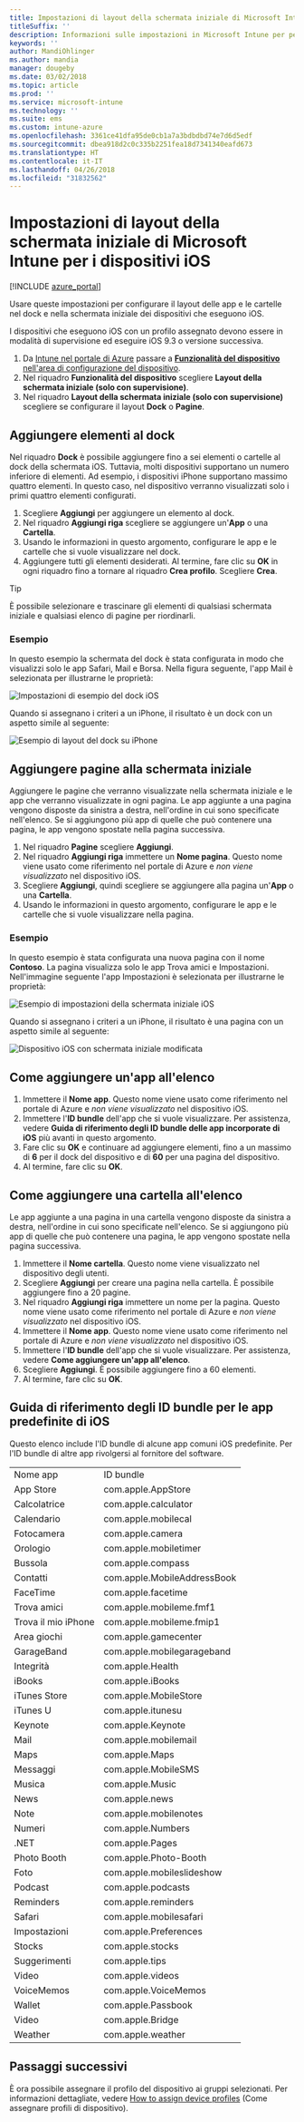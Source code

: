 ```yaml
---
title: Impostazioni di layout della schermata iniziale di Microsoft Intune per i dispositivi iOS
titleSuffix: ''
description: Informazioni sulle impostazioni in Microsoft Intune per personalizzare la schermata iniziale e il dock nei dispositivi che eseguono iOS.
keywords: ''
author: MandiOhlinger
ms.author: mandia
manager: dougeby
ms.date: 03/02/2018
ms.topic: article
ms.prod: ''
ms.service: microsoft-intune
ms.technology: ''
ms.suite: ems
ms.custom: intune-azure
ms.openlocfilehash: 3361ce41dfa95de0cb1a7a3bdbdbd74e7d6d5edf
ms.sourcegitcommit: dbea918d2c0c335b2251fea18d7341340eafd673
ms.translationtype: HT
ms.contentlocale: it-IT
ms.lasthandoff: 04/26/2018
ms.locfileid: "31832562"
---
```

# <a name="microsoft-intune-home-screen-layout-settings-for-devices-running-ios"></a>Impostazioni di layout della schermata iniziale di Microsoft Intune per i dispositivi iOS

[!INCLUDE [azure_portal](./includes/azure_portal.md)]

Usare queste impostazioni per configurare il layout delle app e le cartelle nel dock e nella schermata iniziale dei dispositivi che eseguono iOS.

I dispositivi che eseguono iOS con un profilo assegnato devono essere in modalità di supervisione ed eseguire iOS 9.3 o versione successiva.

1. Da [Intune nel portale di Azure](https://portal.azure.com) passare a [**Funzionalità del dispositivo** nell'area di configurazione del dispositivo](device-features-configure.md).
2. Nel riquadro **Funzionalità del dispositivo** scegliere **Layout della schermata iniziale (solo con supervisione)**.
3. Nel riquadro **Layout della schermata iniziale (solo con supervisione)** scegliere se configurare il layout **Dock** o **Pagine**.

## <a name="add-items-to-the-dock"></a>Aggiungere elementi al dock

Nel riquadro **Dock** è possibile aggiungere fino a sei elementi o cartelle al dock della schermata iOS. Tuttavia, molti dispositivi supportano un numero inferiore di elementi. Ad esempio, i dispositivi iPhone supportano massimo quattro elementi. In questo caso, nel dispositivo verranno visualizzati solo i primi quattro elementi configurati.

1. Scegliere **Aggiungi** per aggiungere un elemento al dock.
2. Nel riquadro **Aggiungi riga** scegliere se aggiungere un'**App** o una **Cartella**.
3. Usando le informazioni in questo argomento, configurare le app e le cartelle che si vuole visualizzare nel dock.
4. Aggiungere tutti gli elementi desiderati. Al termine, fare clic su **OK** in ogni riquadro fino a tornare al riquadro **Crea profilo**. Scegliere **Crea**.

>[!TIP]
> È possibile selezionare e trascinare gli elementi di qualsiasi schermata iniziale e qualsiasi elenco di pagine per riordinarli.

### <a name="example"></a>Esempio

In questo esempio la schermata del dock è stata configurata in modo che visualizzi solo le app Safari, Mail e Borsa. Nella figura seguente, l'app Mail è selezionata per illustrarne le proprietà:

![Impostazioni di esempio del dock iOS](./media/FfFiUcP.png)

Quando si assegnano i criteri a un iPhone, il risultato è un dock con un aspetto simile al seguente:

![Esempio di layout del dock su iPhone](./media/bAgCe8F.png)

## <a name="add-home-screen-pages"></a>Aggiungere pagine alla schermata iniziale

Aggiungere le pagine che verranno visualizzate nella schermata iniziale e le app che verranno visualizzate in ogni pagina. Le app aggiunte a una pagina vengono disposte da sinistra a destra, nell'ordine in cui sono specificate nell'elenco. Se si aggiungono più app di quelle che può contenere una pagina, le app vengono spostate nella pagina successiva.

1. Nel riquadro **Pagine** scegliere **Aggiungi**.
2. Nel riquadro **Aggiungi riga** immettere un **Nome pagina**. Questo nome viene usato come riferimento nel portale di Azure e *non viene visualizzato* nel dispositivo iOS.
3. Scegliere **Aggiungi**, quindi scegliere se aggiungere alla pagina un'**App** o una **Cartella**.
4. Usando le informazioni in questo argomento, configurare le app e le cartelle che si vuole visualizzare nella pagina.

### <a name="example"></a>Esempio

In questo esempio è stata configurata una nuova pagina con il nome **Contoso**. La pagina visualizza solo le app Trova amici e Impostazioni. Nell'immagine seguente l'app Impostazioni è selezionata per illustrarne le proprietà:

![Esempio di impostazioni della schermata iniziale iOS](./media/Jc2OxyX.png)

Quando si assegnano i criteri a un iPhone, il risultato è una pagina con un aspetto simile al seguente:

![Dispositivo iOS con schermata iniziale modificata](./media/Bd37PHa.png)

## <a name="how-to-add-an-app-to-the-list"></a>Come aggiungere un'app all'elenco

1. Immettere il **Nome app**. Questo nome viene usato come riferimento nel portale di Azure e *non viene visualizzato* nel dispositivo iOS.
2. Immettere l'**ID bundle** dell'app che si vuole visualizzare. Per assistenza, vedere **Guida di riferimento degli ID bundle delle app incorporate di iOS** più avanti in questo argomento.
3. Fare clic su **OK** e continuare ad aggiungere elementi, fino a un massimo di **6** per il dock del dispositivo e di **60** per una pagina del dispositivo.
4. Al termine, fare clic su **OK**.

## <a name="how-to-add-a-folder-to-the-list"></a>Come aggiungere una cartella all'elenco

Le app aggiunte a una pagina in una cartella vengono disposte da sinistra a destra, nell'ordine in cui sono specificate nell'elenco. Se si aggiungono più app di quelle che può contenere una pagina, le app vengono spostate nella pagina successiva.

1. Immettere il **Nome cartella**. Questo nome viene visualizzato nel dispositivo degli utenti.
2. Scegliere **Aggiungi** per creare una pagina nella cartella. È possibile aggiungere fino a 20 pagine.
3. Nel riquadro **Aggiungi riga** immettere un nome per la pagina. Questo nome viene usato come riferimento nel portale di Azure e *non viene visualizzato* nel dispositivo iOS.
3. Immettere il **Nome app**. Questo nome viene usato come riferimento nel portale di Azure e *non viene visualizzato* nel dispositivo iOS.
2. Immettere l'**ID bundle** dell'app che si vuole visualizzare. Per assistenza, vedere **Come aggiungere un'app all'elenco**.
3. Scegliere **Aggiungi**. È possibile aggiungere fino a 60 elementi.
4. Al termine, fare clic su **OK**.


## <a name="bundle-id-reference-for-built-in-ios-apps"></a>Guida di riferimento degli ID bundle per le app predefinite di iOS

Questo elenco include l'ID bundle di alcune app comuni iOS predefinite. Per l'ID bundle di altre app rivolgersi al fornitore del software.

|||
|-|-|
|Nome app|ID bundle|
|App Store|com.apple.AppStore|
|Calcolatrice|com.apple.calculator|
|Calendario|com.apple.mobilecal|
|Fotocamera|com.apple.camera|
|Orologio|com.apple.mobiletimer|
|Bussola|com.apple.compass|
|Contatti|com.apple.MobileAddressBook|
|FaceTime|com.apple.facetime|
|Trova amici|com.apple.mobileme.fmf1|
|Trova il mio iPhone|com.apple.mobileme.fmip1|
|Area giochi|com.apple.gamecenter|
|GarageBand|com.apple.mobilegarageband|
|Integrità|com.apple.Health|
|iBooks|com.apple.iBooks|
|iTunes Store|com.apple.MobileStore|
|iTunes U|com.apple.itunesu|
|Keynote|com.apple.Keynote|
|Mail|com.apple.mobilemail|
|Maps|com.apple.Maps|
|Messaggi|com.apple.MobileSMS|
|Musica|com.apple.Music|
|News|com.apple.news|
|Note|com.apple.mobilenotes|
|Numeri|com.apple.Numbers|
|.NET|com.apple.Pages|
|Photo Booth|com.apple.Photo-Booth|
|Foto|com.apple.mobileslideshow|
|Podcast|com.apple.podcasts|
|Reminders|com.apple.reminders|
|Safari|com.apple.mobilesafari|
|Impostazioni|com.apple.Preferences|
|Stocks|com.apple.stocks|
|Suggerimenti|com.apple.tips|
|Video|com.apple.videos|
|VoiceMemos|com.apple.VoiceMemos|
|Wallet|com.apple.Passbook|
|Video|com.apple.Bridge|
|Weather|com.apple.weather|


## <a name="next-steps"></a>Passaggi successivi

È ora possibile assegnare il profilo del dispositivo ai gruppi selezionati. Per informazioni dettagliate, vedere [How to assign device profiles](device-profile-assign.md) (Come assegnare profili di dispositivo).
